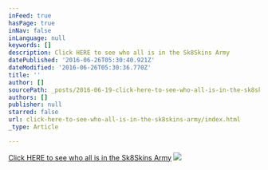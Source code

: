 ```yaml
---
inFeed: true
hasPage: true
inNav: false
inLanguage: null
keywords: []
description: Click HERE to see who all is in the Sk8Skins Army
datePublished: '2016-06-26T05:30:40.921Z'
dateModified: '2016-06-26T05:30:36.770Z'
title: ''
author: []
sourcePath: _posts/2016-06-19-click-here-to-see-who-all-is-in-the-sk8skins-army.md
authors: []
publisher: null
starred: false
url: click-here-to-see-who-all-is-in-the-sk8skins-army/index.html
_type: Article

---
```

[Click HERE to see who all is in the Sk8Skins Army][0]
![](https://the-grid-user-content.s3-us-west-2.amazonaws.com/af58cfff-346f-4cc6-b65a-e0e47e7633ac.png)

[0]: https://dl.dropboxusercontent.com/u/24230477/16.06.25%20Army.pdf